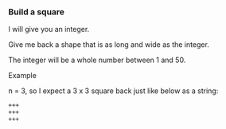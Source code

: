 ### Build a square

I will give you an integer.

 Give me back a shape that is as long and wide as the integer. 

The integer will be a whole number between 1 and 50.

Example

n = 3, so I expect a 3 x 3 square back just like below as a string:
```
+++
+++
+++
